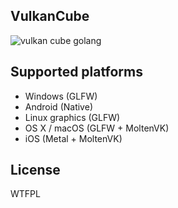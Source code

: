 ## VulkanCube

![vulkan cube golang](http://dl.xlab.is/vulkan/screens/cube.gif)

## Supported platforms

* Windows (GLFW)
* Android (Native)
* Linux graphics (GLFW)
* OS X / macOS (GLFW + MoltenVK)
* iOS (Metal + MoltenVK)

## License 

WTFPL
